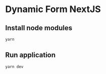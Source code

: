 # Dynamic Form NextJS

## Install node modules

```bash
yarn 
```

## Run application

```bash
yarn dev
```

